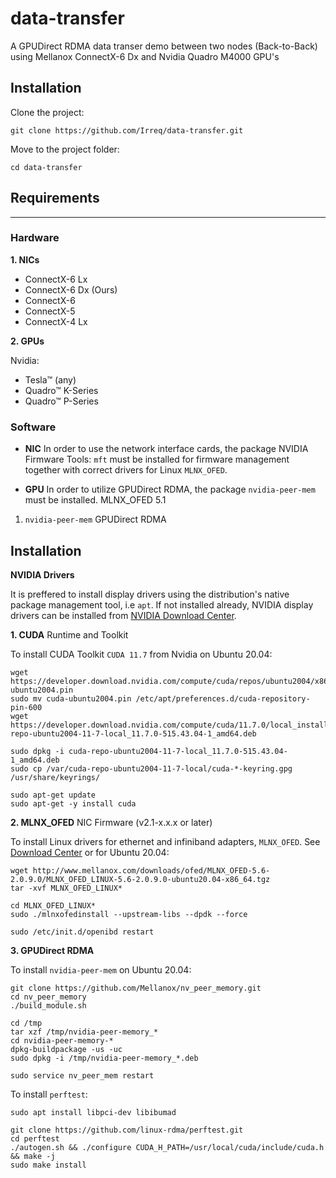 # data-transfer

A GPUDirect RDMA data transer demo between two nodes (Back-to-Back) using Mellanox ConnectX-6 Dx and Nvidia Quadro M4000 GPU's



## Installation

Clone the project:

```
git clone https://github.com/Irreq/data-transfer.git
```

Move to the project folder:

```
cd data-transfer
```

## Requirements
---------------

### Hardware

**1. NICs**

* ConnectX-6 Lx
* ConnectX-6 Dx (Ours)
* ConnectX-6
* ConnectX-5
* ConnectX-4 Lx

**2. GPUs**

Nvidia:
* Tesla™ (any)
* Quadro™ K-Series
* Quadro™ P-Series


### Software

* **NIC** In order to use the network interface cards, the package NVIDIA Firmware Tools: `mft` must be installed for firmware management together with correct drivers for Linux `MLNX_OFED`.

* **GPU**
In order to utilize GPUDirect RDMA, the package `nvidia-peer-mem` must be installed.
MLNX_OFED 5.1

1) `nvidia-peer-mem` GPUDirect RDMA

## Installation

**NVIDIA Drivers**

It is preffered to install display drivers using the distribution's native package management tool, i.e `apt`. If not installed already, NVIDIA display drivers can be installed from [NVIDIA Download Center](https://www.nvidia.com/Download/index.aspx?lang=en-us).

**1. CUDA** Runtime and Toolkit

To install CUDA Toolkit `CUDA 11.7` from Nvidia on Ubuntu 20.04:

    wget https://developer.download.nvidia.com/compute/cuda/repos/ubuntu2004/x86_64/cuda-ubuntu2004.pin
    sudo mv cuda-ubuntu2004.pin /etc/apt/preferences.d/cuda-repository-pin-600
    wget https://developer.download.nvidia.com/compute/cuda/11.7.0/local_installers/cuda-repo-ubuntu2004-11-7-local_11.7.0-515.43.04-1_amd64.deb

    sudo dpkg -i cuda-repo-ubuntu2004-11-7-local_11.7.0-515.43.04-1_amd64.deb
    sudo cp /var/cuda-repo-ubuntu2004-11-7-local/cuda-*-keyring.gpg /usr/share/keyrings/

    sudo apt-get update
    sudo apt-get -y install cuda

**2. MLNX_OFED** NIC Firmware (v2.1-x.x.x or later)

To install Linux drivers for ethernet and infiniband adapters, `MLNX_OFED`. See [Download Center](https://network.nvidia.com/products/infiniband-drivers/linux/mlnx_ofed/) or for Ubuntu 20.04:

```
wget http://www.mellanox.com/downloads/ofed/MLNX_OFED-5.6-2.0.9.0/MLNX_OFED_LINUX-5.6-2.0.9.0-ubuntu20.04-x86_64.tgz
tar -xvf MLNX_OFED_LINUX*

cd MLNX_OFED_LINUX*
sudo ./mlnxofedinstall --upstream-libs --dpdk --force

sudo /etc/init.d/openibd restart
```

**3. GPUDirect RDMA**

To install `nvidia-peer-mem` on Ubuntu 20.04:

    git clone https://github.com/Mellanox/nv_peer_memory.git
    cd nv_peer_memory
    ./build_module.sh

    cd /tmp
    tar xzf /tmp/nvidia-peer-memory_*
    cd nvidia-peer-memory-*
    dpkg-buildpackage -us -uc
    sudo dpkg -i /tmp/nvidia-peer-memory_*.deb

    sudo service nv_peer_mem restart


To install `perftest`:

    sudo apt install libpci-dev libibumad

    git clone https://github.com/linux-rdma/perftest.git
    cd perftest
    ./autogen.sh && ./configure CUDA_H_PATH=/usr/local/cuda/include/cuda.h && make -j
    sudo make install



